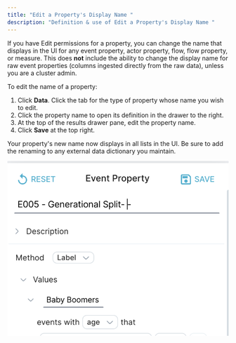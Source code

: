 ```yaml
---
title: "Edit a Property's Display Name "
description: "Definition & use of Edit a Property's Display Name "
---
```

If you have Edit permissions for a property, you can change the name that displays in the UI for any event property, actor property, flow, flow property, or measure. This does **not** include the ability to change the display name for raw event properties (columns ingested directly from the raw data), unless you are a cluster admin.

To edit the name of a property:

1. Click **Data**. Click the tab for the type of property whose name you wish to edit.
2. Click the property name to open its definition in the drawer to the right.
3. At the top of the results drawer pane, edit the property name.
4. Click **Save** at the top right.

Your property's new name now displays in all lists in the UI. Be sure to add the renaming to any external data dictionary you maintain.

![](./attachments/edit%20-%20EPS.png)